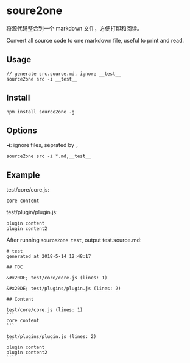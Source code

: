 # soure2one

将源代码整合到一个 markdown 文件，方便打印和阅读。

Convert all source code to one markdown file, useful to print and read.

## Usage

    // generate src.source.md, ignore __test__
    source2one src -i __test__

## Install

    npm install source2one -g

## Options

**-i**: ignore files, seprated by `,`

    source2one src -i *.md,__test__
    

## Example

test/core/core.js: 

    core content

test/plugin/plugin.js: 

    plugin content
    plugin content2

After running `source2one test`, output test.source.md: 

    # test
    generated at 2018-5-14 12:48:17
    
    ## TOC
    
    &#x20DE; test/core/core.js (lines: 1)
    
    &#x20DE; test/plugins/plugin.js (lines: 2)
    
    ## Content
    
    test/core/core.js (lines: 1)
    ```
    core content
    ```
    
    test/plugins/plugin.js (lines: 2)
    ```
    plugin content
    plugin content2
    ```

